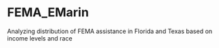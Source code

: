 # FEMA_EMarin
Analyzing distribution of FEMA assistance in Florida and Texas based on income levels and race
